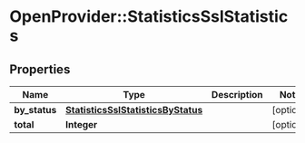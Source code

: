 # OpenProvider::StatisticsSslStatistics

## Properties
Name | Type | Description | Notes
------------ | ------------- | ------------- | -------------
**by_status** | [**StatisticsSslStatisticsByStatus**](StatisticsSslStatisticsByStatus.md) |  | [optional] 
**total** | **Integer** |  | [optional] 

